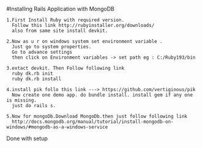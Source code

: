 #Installing Rails Application with MongoDB

    1.First Install Ruby with required version.
      Follow this link http://rubyinstaller.org/downloads/
      also from same site install devkit.

    2.Now as u r on windows system set environment variable .
      Just go to system properties.
      Go to advance settings
      then click on Environment variables -> set path eg : C:/Ruby193/bin

    3.extact devkit. Then Follow following link
      ruby dk.rb init
      ruby dk.rb install

    4.install pik follo this link ---> https://github.com/vertiginous/pik
      Now create one demo app. do bundle install. install gem if any one is missing.
      just do rails s.

    5.Now for mongoDb.Download MongoDb.then just follow following link
      http://docs.mongodb.org/manual/tutorial/install-mongodb-on-windows/#mongodb-as-a-windows-service

Done with setup
 
 
  